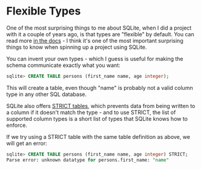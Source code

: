 # Flexible Types

One of the most surprising things to me about SQLite, when I did a project with it a couple of years ago, is that types are "flexible" by default. You can read more [in the docs](https://www.sqlite.org/flextypegood.html) - I think it's one of the most important surprising things to know when spinning up a project using SQLite.

You can invent your own types - which I guess is useful for making the schema communicate exactly what you want:

```sql
sqlite> CREATE TABLE persons (first_name name, age integer);
```

This will create a table, even though "name" is probably not a valid column type in any other SQL database.

SQLite also offers [STRICT tables](https://www.sqlite.org/stricttables.html), which prevents data from being written to a column if it doesn't match the type - and to use STRICT, the list of supported column types is a short list of types that SQLite knows how to enforce.

If we try using a STRICT table with the same table definition as above, we will get an error:

```sql
sqlite> CREATE TABLE persons (first_name name, age integer) STRICT;
Parse error: unknown datatype for persons.first_name: "name"
```
